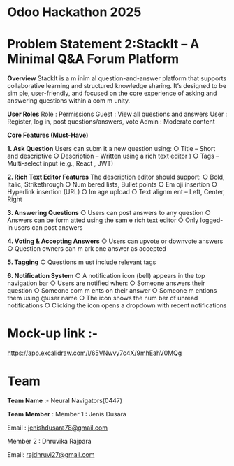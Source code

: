 # Odoo Hackathon 2025

# Problem Statement 2:StackIt – A Minimal Q&A Forum Platform

**Overview**
StackIt is a m inim al question-and-answer platform that supports collaborative learning and structured knowledge sharing. It’s designed to be sim ple, user-friendly, and focused on the core experience of asking and answering questions within a com m unity.

**User Roles**
Role  :  Permissions
Guest :  View all questions and answers
User  :  Register, log in, post questions/answers, vote
Admin :  Moderate content

**Core Features (Must-Have)**

**1. Ask Question**
Users can subm it a new question using:
    ○ Title – Short and descriptive
    ○ Description – Written using a rich text editor )
    ○ Tags – Multi-select input (e.g., React , JWT)

**2. Rich Text Editor Features**
The description editor should support:
    ○ Bold, Italic, Strikethrough
    ○ Num bered lists, Bullet points
    ○ Em oji insertion
    ○ Hyperlink insertion (URL)
    ○ Im age upload
    ○ Text alignm ent – Left, Center, Right

**3. Answering Questions**
○ Users can post answers to any question
○ Answers can be form atted using the sam e rich text editor
○ Only logged-in users can post answers

**4. Voting & Accepting Answers**
○ Users can upvote or downvote answers
○ Question owners can m ark one answer as accepted

**5. Tagging**
○ Questions m ust include relevant tags

**6. Notification System**
○ A notification icon (bell) appears in the top navigation bar
○ Users are notified when:
      ○ Someone answers their question
      ○ Someone com m ents on their answer
      ○ Someone m entions them using @user name
○ The icon shows the num ber of unread notifications
○ Clicking the icon opens a dropdown with recent notifications


# Mock-up link :- 
https://app.excalidraw.com/l/65VNwvy7c4X/9mhEahV0MQg



# Team

**Team Name** :- Neural Navigators(0447)

**Team Member** :
Member 1 : Jenis Dusara

Email : jenishdusara78@gmail.com

Member 2 : Dhruvika Rajpara

Email: rajdhruvi27@gmail.com
